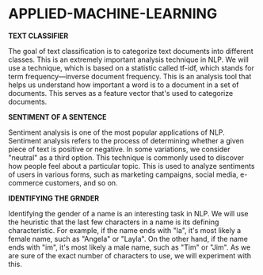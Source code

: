 # APPLIED-MACHINE-LEARNING

****TEXT CLASSIFIER****

The goal of text classification is to categorize text documents into different classes. This is an extremely
important analysis technique in NLP. We will use a technique, which is based on a statistic called tf-idf,
which stands for term frequency—inverse document frequency. This is an analysis tool that helps us
understand how important a word is to a document in a set of documents. This serves as a feature vector
that's used to categorize documents.

 ****SENTIMENT OF A SENTENCE****

 
 Sentiment analysis is one of the most popular applications of NLP. Sentiment analysis refers to the
process of determining whether a given piece of text is positive or negative. In some variations, we
consider "neutral" as a third option. This technique is commonly used to discover how people feel about
a particular topic. This is used to analyze sentiments of users in various forms, such as marketing
campaigns, social media, e-commerce customers, and so on.

****IDENTIFYING THE GRNDER****


Identifying the gender of a name is an interesting task in NLP. We will use the heuristic that the last few
characters in a name is its defining characteristic. For example, if the name ends with "la", it's most
likely a female name, such as "Angela" or "Layla". On the other hand, if the name ends with "im", it's
most likely a male name, such as "Tim" or "Jim". As we are sure of the exact number of characters to
use, we will experiment with this.
